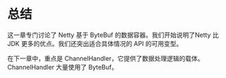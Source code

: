 总结
====

这一章专门讨论了 Netty 基于 ByteBuf 的数据容器。我们开始说明了Netty 比 JDK 更多的优点。我们还突出适合具体情况的 API 的可用变型。

在下一章中，重点是 ChannelHandler，它提供了数据处理逻辑的载体。 ChannelHandler 大量使用了 ByteBuf。